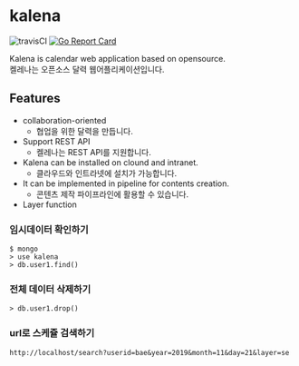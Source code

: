 # kalena
![travisCI](https://secure.travis-ci.org/lazypic/kalena.png)
[![Go Report Card](https://goreportcard.com/badge/github.com/lazypic/kalena)](https://goreportcard.com/report/github.com/lazypic/kalena)

Kalena is calendar web application based on opensource.<br>
켈레나는 오픈소스 달력 웹어플리케이션입니다.

## Features
- collaboration-oriented
  - 협업을 위한 달력을 만듭니다.
- Support REST API
  - 켈레나는 REST API를 지원합니다.
- Kalena can be installed on clound and intranet.
  - 클라우드와 인트라넷에 설치가 가능합니다.
- It can be implemented in pipeline for contents creation.
  - 콘텐츠 제작 파이프라인에 활용할 수 있습니다.
- Layer function


### 임시데이터 확인하기
```
$ mongo
> use kalena
> db.user1.find()
```
### 전체 데이터 삭제하기
```
> db.user1.drop()
```

### url로 스케쥴 검색하기
```
http://localhost/search?userid=bae&year=2019&month=11&day=21&layer=se
```
